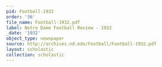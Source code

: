 ```yaml
---
pid: Football-1932
order: '36'
file_name: Football-1932.pdf
label: Notre Dame Football Review - 1932
_date: '1932'
object_type: newspaper
source: http://archives.nd.edu/Football/Football-1932.pdf
layout: scholastic
collection: scholastic
---
```

